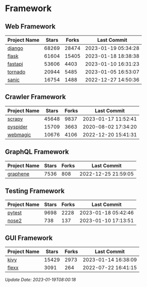 # Framework

## Web Framework
| Project Name | Stars | Forks | Last Commit |
| ------------ | ----- | ----- | ----------- |
| [django](https://github.com/django/django) | 68269 | 28474 | 2023-01-19 05:34:28 |
| [flask](https://github.com/pallets/flask) | 61604 | 15405 | 2023-01-18 18:38:38 |
| [fastapi](https://github.com/tiangolo/fastapi) | 53606 | 4403 | 2023-01-10 16:31:23 |
| [tornado](https://github.com/tornadoweb/tornado) | 20944 | 5485 | 2023-01-05 16:53:07 |
| [sanic](https://github.com/sanic-org/sanic) | 16754 | 1488 | 2022-12-27 14:50:36 |

## Crawler Framework
| Project Name | Stars | Forks | Last Commit |
| ------------ | ----- | ----- | ----------- |
| [scrapy](https://github.com/scrapy/scrapy) | 45648 | 9837 | 2023-01-17 11:52:41 |
| [pyspider](https://github.com/binux/pyspider) | 15709 | 3663 | 2020-08-02 17:34:20 |
| [webmagic](https://github.com/code4craft/webmagic) | 10676 | 4106 | 2022-12-20 15:41:31 |

## GraphQL Framework
| Project Name | Stars | Forks | Last Commit |
| ------------ | ----- | ----- | ----------- |
| [graphene](https://github.com/graphql-python/graphene) | 7536 | 808 | 2022-12-25 21:59:05 |

## Testing Framework
| Project Name | Stars | Forks | Last Commit |
| ------------ | ----- | ----- | ----------- |
| [pytest](https://github.com/pytest-dev/pytest) | 9698 | 2228 | 2023-01-18 05:42:46 |
| [nose2](https://github.com/nose-devs/nose2) | 738 | 137 | 2023-01-10 17:13:51 |

## GUI Framework
| Project Name | Stars | Forks | Last Commit |
| ------------ | ----- | ----- | ----------- |
| [kivy](https://github.com/kivy/kivy) | 15429 | 2973 | 2023-01-14 16:38:09 |
| [flexx](https://github.com/flexxui/flexx) | 3091 | 264 | 2022-07-22 16:41:15 |

*Update Date: 2023-01-19T08:00:18*